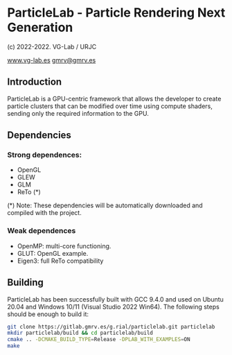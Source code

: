 # ParticleLab - Particle Rendering Next Generation
(c) 2022-2022. VG-Lab / URJC

www.vg-lab.es
gmrv@gmrv.es

## Introduction

ParticleLab is a GPU-centric framework that allows
the developer to create particle clusters that can
be modified over time using compute shaders, sending
only the required information to the GPU.

## Dependencies

### Strong dependences:

* OpenGL
* GLEW
* GLM
* ReTo (*)

(*) Note: These dependencies will be automatically downloaded and compiled with
the project.

### Weak dependences

* OpenMP: multi-core functioning. 
* GLUT: OpenGL example.
* Eigen3: full ReTo compatibility

## Building

ParticleLab has been successfully built with GCC 9.4.0 and used on Ubuntu 20.04 
and Windows 10/11 (Visual Studio 2022 Win64).
The following steps should be enough to build it:

```bash
git clone https://gitlab.gmrv.es/g.rial/particlelab.git particlelab
mkdir particlelab/build && cd particlelab/build
cmake .. -DCMAKE_BUILD_TYPE=Release -DPLAB_WITH_EXAMPLES=ON
make
```